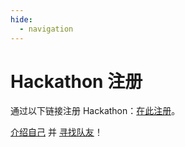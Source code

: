 ```yaml
---
hide:
  - navigation
---
```


# Hackathon 注册

通过以下链接注册 Hackathon：[在此注册](https://developer.microsoft.com/reactor/events/25323/)。

[介绍自己](https://github.com/microsoft/AI_Agents_Hackathon/discussions/5) 并 [寻找队友](https://github.com/microsoft/AI_Agents_Hackathon/discussions/4)！
